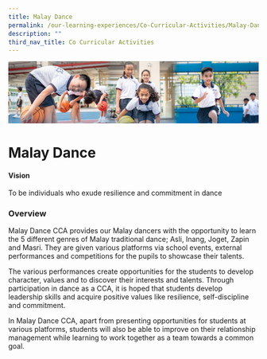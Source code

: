 ```yaml
---
title: Malay Dance
permalink: /our-learning-experiences/Co-Curricular-Activities/Malay-Dance/
description: ""
third_nav_title: Co Curricular Activities
---
```

![](/images/Our%20Learning%20Experiences.jpg)


Malay Dance
===========

#### Vision

  
To be individuals who exude resilience and commitment in dance  

### Overview

Malay Dance CCA provides our Malay dancers with the opportunity to learn the 5 different genres of Malay traditional dance; Asli, Inang, Joget, Zapin and Masri. They are given various platforms via school events, external performances and competitions for the pupils to showcase their talents. 

  

The various performances create opportunities for the students to develop character, values and to discover their interests and talents. Through participation in dance as a CCA, it is hoped that students develop leadership skills and acquire positive values like resilience, self-discipline and commitment.

  

In Malay Dance CCA, apart from presenting opportunities for students at various platforms, students will also be able to improve on their relationship management while learning to work together as a team towards a common goal.